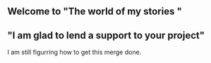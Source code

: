 ## Welcome to "The world of my stories "
## "I am glad to lend a support to your project"
I am still figurring how to get this merge done.
